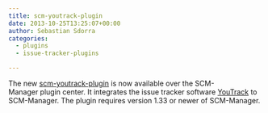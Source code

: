 ```yaml
---
title: scm-youtrack-plugin
date: 2013-10-25T13:25:07+00:00
author: Sebastian Sdorra
categories:
  - plugins
  - issue-tracker-plugins

---
```

The new [scm-youtrack-plugin](https://bitbucket.org/sdorra/scm-youtrack-plugin) is now available over the SCM-Manager plugin center. It integrates the issue tracker software <a title="YouTrack" href="https://www.jetbrains.com/youtrack/" target="_blank" rel="noopener noreferrer">YouTrack</a> to SCM-Manager. The plugin requires version 1.33 or newer of SCM-Manager.
